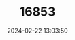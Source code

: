 ---
title: "16853"
category: "Phalanger carmelitae"
draft: false
date: 2024-02-22 13:03:50
languages:
  French: ["Couscous De Montagne"]
  English: ["Mountain Cuscus"]
---